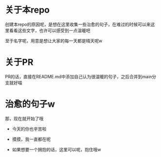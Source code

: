 # 关于本repo

创建本repo的原因呢，是想在这里收集一些治愈的句子，在难过的时候可以来这里看看这些文字，也许可以感受到一点温暖吧

至于名字呢，用意是想让大家的每一天都是晴天呢w

# 关于PR

PR的话，直接在README.md中添加自己认为很温暖的句子，之后合并到main分支就好喵

# 治愈的句子w

那，现在就开始了哦

+ 今天的你也辛苦啦

+ 摸摸，我一直都在呢

+ 如果想要一个拥抱的话，这里可以呢，抱住哦w
